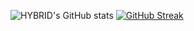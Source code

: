 ![HYBRID's GitHub stats](https://github-readme-stats.vercel.app/api?username=hybridvamp&show_icons=true&theme=dark)
[![GitHub Streak](https://streak-stats.demolab.com?user=hybridvamp&theme=dark&hide_border=true&border_radius=10&fire=0577DD)](https://git.io/streak-stats)
